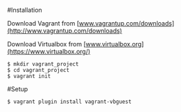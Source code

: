 #Installation

Download Vagrant from
[www.vagrantup.com/downloads](http://www.vagrantup.com/downloads)

Download Virtualbox from
[www.virtualbox.org](https://www.virtualbox.org/)


```shell
$ mkdir vagrant_project
$ cd vagrant_project
$ vagrant init
```

#Setup

```shell
$ vagrant plugin install vagrant-vbguest
```